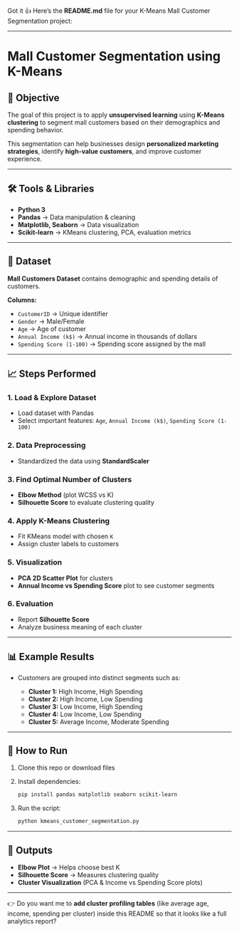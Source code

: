 Got it 👍 Here’s the **README.md** file for your K-Means Mall Customer Segmentation project:

---

# Mall Customer Segmentation using K-Means

## 📌 Objective

The goal of this project is to apply **unsupervised learning** using **K-Means clustering** to segment mall customers based on their demographics and spending behavior.

This segmentation can help businesses design **personalized marketing strategies**, identify **high-value customers**, and improve customer experience.

---

## 🛠️ Tools & Libraries

* **Python 3**
* **Pandas** → Data manipulation & cleaning
* **Matplotlib, Seaborn** → Data visualization
* **Scikit-learn** → KMeans clustering, PCA, evaluation metrics

---

## 📂 Dataset

**Mall Customers Dataset** contains demographic and spending details of customers.

**Columns:**

* `CustomerID` → Unique identifier
* `Gender` → Male/Female
* `Age` → Age of customer
* `Annual Income (k$)` → Annual income in thousands of dollars
* `Spending Score (1-100)` → Spending score assigned by the mall

---

## 📈 Steps Performed

### 1. Load & Explore Dataset

* Load dataset with Pandas
* Select important features: `Age`, `Annual Income (k$)`, `Spending Score (1-100)`

### 2. Data Preprocessing

* Standardized the data using **StandardScaler**

### 3. Find Optimal Number of Clusters

* **Elbow Method** (plot WCSS vs K)
* **Silhouette Score** to evaluate clustering quality

### 4. Apply K-Means Clustering

* Fit KMeans model with chosen `K`
* Assign cluster labels to customers

### 5. Visualization

* **PCA 2D Scatter Plot** for clusters
* **Annual Income vs Spending Score** plot to see customer segments

### 6. Evaluation

* Report **Silhouette Score**
* Analyze business meaning of each cluster

---

## 📊 Example Results

* Customers are grouped into distinct segments such as:

  * **Cluster 1:** High Income, High Spending
  * **Cluster 2:** High Income, Low Spending
  * **Cluster 3:** Low Income, High Spending
  * **Cluster 4:** Low Income, Low Spending
  * **Cluster 5:** Average Income, Moderate Spending

---

## 🚀 How to Run

1. Clone this repo or download files
2. Install dependencies:

   ```bash
   pip install pandas matplotlib seaborn scikit-learn
   ```
3. Run the script:

   ```bash
   python kmeans_customer_segmentation.py
   ```

---

## 📌 Outputs

* **Elbow Plot** → Helps choose best K
* **Silhouette Score** → Measures clustering quality
* **Cluster Visualization** (PCA & Income vs Spending Score plots)

---



👉 Do you want me to **add cluster profiling tables** (like average age, income, spending per cluster) inside this README so that it looks like a full analytics report?
